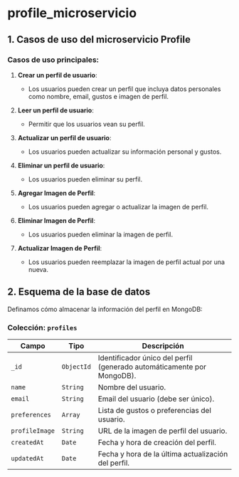 # profile_microservicio

## 1. Casos de uso del microservicio Profile

### Casos de uso principales:

1. **Crear un perfil de usuario**:
   - Los usuarios pueden crear un perfil que incluya datos personales como nombre, email, gustos e imagen de perfil.

2. **Leer un perfil de usuario**:
   - Permitir que los usuarios vean su perfil.

3. **Actualizar un perfil de usuario**:
   - Los usuarios pueden actualizar su información personal y gustos.

4. **Eliminar un perfil de usuario**:
   - Los usuarios pueden eliminar su perfil.

5. **Agregar Imagen de Perfil**:
   - Los usuarios pueden agregar o actualizar la imagen de perfil.

6. **Eliminar Imagen de Perfil**:
   - Los usuarios pueden eliminar la imagen de perfil.

7. **Actualizar Imagen de Perfil**:
   - Los usuarios pueden reemplazar la imagen de perfil actual por una nueva.

## 2. Esquema de la base de datos

Definamos cómo almacenar la información del perfil en MongoDB:

### Colección: `profiles`

| Campo          | Tipo         | Descripción                                          |
|----------------|--------------|------------------------------------------------------|
| `_id`          | `ObjectId`  | Identificador único del perfil (generado automáticamente por MongoDB). |
| `name`         | `String`    | Nombre del usuario.                                   |
| `email`        | `String`    | Email del usuario (debe ser único).                  |
| `preferences`  | `Array`     | Lista de gustos o preferencias del usuario.          |
| `profileImage` | `String`    | URL de la imagen de perfil del usuario.              |
| `createdAt`    | `Date`      | Fecha y hora de creación del perfil.                 |
| `updatedAt`    | `Date`      | Fecha y hora de la última actualización del perfil.  |
